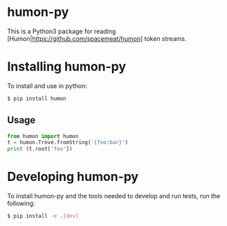 # humon-py

This is a Python3 package for reading [Humon|https://github.com/spacemeat/humon] token streams.

# Installing humon-py

To install and use in python:

```bash
$ pip install humon
```

## Usage

```python
from humon import humon
t = humon.Trove.fromString('{foo:bar}')
print (t.root['foo'])
```

# Developing humon-py

To install humon-py and the tools needed to develop and run tests, run the following:

```bash
$ pip install -e .[dev]
```
